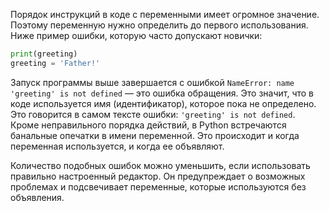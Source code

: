 
Порядок инструкций в коде с переменными имеет огромное значение. Поэтому переменную нужно определить до первого использования. Ниже пример ошибки, которую часто допускают новички:

```python
print(greeting)
greeting = 'Father!'
```

Запуск программы выше завершается с ошибкой `NameError: name 'greeting' is not defined` — это ошибка обращения. Это значит, что в коде используется имя (идентификатор), которое пока не определено. Это говорится в самом тексте ошибки: `'greeting' is not defined`. Кроме неправильного порядка действий, в Python встречаются банальные опечатки в имени переменной. Это происходит и когда переменная используется, и когда ее объявляют.

Количество подобных ошибок можно уменьшить, если использовать правильно настроенный редактор. Он предупреждает о возможных проблемах и подсвечивает переменные, которые используются без объявления.
